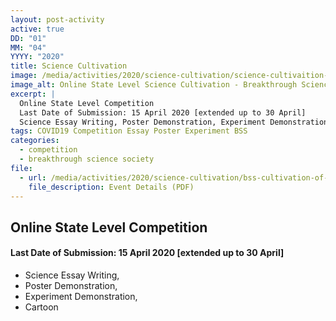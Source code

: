 ```yaml
---
layout: post-activity
active: true
DD: "01"
MM: "04"
YYYY: "2020"
title: Science Cultivation
image: /media/activities/2020/science-cultivation/science-cultivaition-online-state-level-competition-bss.jpg
image_alt: Online State Level Science Cultivation - Breakthrough Science Society 2020
excerpt: |
  Online State Level Competition
  Last Date of Submission: 15 April 2020 [extended up to 30 April]
  Science Essay Writing, Poster Demonstration, Experiment Demonstration, Cartoon
tags: COVID19 Competition Essay Poster Experiment BSS
categories:
  - competition
  - breakthrough science society
file:
  - url: /media/activities/2020/science-cultivation/bss-cultivation-of-science-online-competition-2020.pdf
    file_description: Event Details (PDF)
---
```

## **Online State Level Competition** 

#### **Last Date of Submission:** 15 April 2020 **\[extended up to 30 April]** 

* Science Essay Writing, 
* Poster Demonstration, 
* Experiment Demonstration, 
* Cartoon
